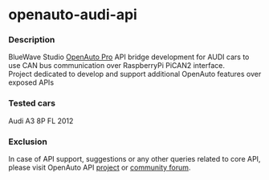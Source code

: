 # openauto-audi-api
### **Description**
BlueWave Studio [OpenAuto Pro](https://bluewavestudio.io/) API bridge development for AUDI cars to use CAN bus communication over RaspberryPi PiCAN2 interface.
<br />
Project dedicated to develop and support additional OpenAuto features over exposed APIs
<br />
### **Tested cars**
Audi A3 8P FL 2012
<br />
### **Exclusion**
In case of API support, suggestions or any other queries related to core API, please visit OpenAuto API [project](https://github.com/bluewave-studio/openauto-pro-api) or [community forum](https://www.bluewavestudio.io/community/).
